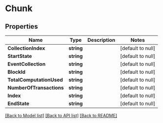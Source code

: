 # Chunk

## Properties
Name | Type | Description | Notes
------------ | ------------- | ------------- | -------------
**CollectionIndex** | **string** |  | [default to null]
**StartState** | **string** |  | [default to null]
**EventCollection** | **string** |  | [default to null]
**BlockId** | **string** |  | [default to null]
**TotalComputationUsed** | **string** |  | [default to null]
**NumberOfTransactions** | **string** |  | [default to null]
**Index** | **string** |  | [default to null]
**EndState** | **string** |  | [default to null]

[[Back to Model list]](../README.md#documentation-for-models) [[Back to API list]](../README.md#documentation-for-api-endpoints) [[Back to README]](../README.md)

